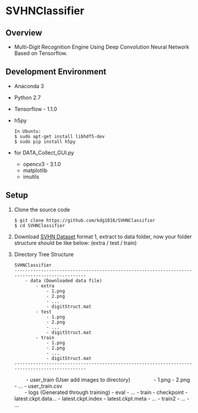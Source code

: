 # SVHNClassifier


## Overview

- Multi-Digit Recognition Engine Using Deep Convolution Neural Network Based on Tensorflow.


## Development Environment
- Anaconda 3
- Python 2.7
- Tensorflow - 1.1.0
- h5py

    ```
    In Ubuntu:
    $ sudo apt-get install libhdf5-dev
    $ sudo pip install h5py
    ```
- for DATA_Collect_GUI.py

  - opencv3 - 3.1.0
  - matplotlib
  - imutils


## Setup

1. Clone the source code

    ```
    $ git clone https://github.com/kdg1016/SVHNClassifier    
    $ cd SVHNClassifier
    ```

2. Download [SVHN Dataset](http://ufldl.stanford.edu/housenumbers/) format 1, 
   extract to data folder, now your folder structure should be like below: (extra / test / train)

3. Directory Tree Structure
    ```
    SVHNClassifier
    ----------------------------------------------------------------------------------------------       
        - data (Downloaded data file)
            - extra
                - 1.png 
                - 2.png
                - ...
                - digitStruct.mat
            - test
                - 1.png 
                - 2.png
                - ...
                - digitStruct.mat
            - train
                - 1.png 
                - 2.png
                - ...
                - digitStruct.mat
    ----------------------------------------------------------------------------------------------           
    ```
                    - user_train (User add images to directory)
                - 1.png 
                - 2.png
                - ...
                - user_train.csv    
        - logs (Generated through training)
            - eval
                - ...
            - train
                - checkpoint
                - latest.ckpt.data...
                - latest.ckpt.index
                - latest.ckpt.meta
                - ...
            - train2
                - ...
            - ...
    
    


